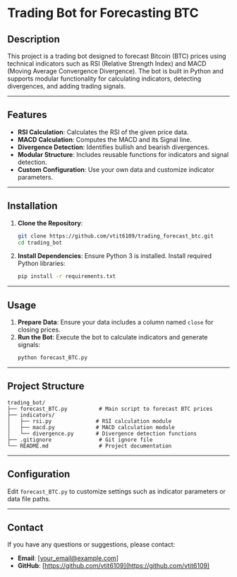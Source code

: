 # Trading Bot for Forecasting BTC

## Description
This project is a trading bot designed to forecast Bitcoin (BTC) prices using technical indicators such as RSI (Relative Strength Index) and MACD (Moving Average Convergence Divergence). The bot is built in Python and supports modular functionality for calculating indicators, detecting divergences, and adding trading signals.

---

## Features
- **RSI Calculation**: Calculates the RSI of the given price data.
- **MACD Calculation**: Computes the MACD and its Signal line.
- **Divergence Detection**: Identifies bullish and bearish divergences.
- **Modular Structure**: Includes reusable functions for indicators and signal detection.
- **Custom Configuration**: Use your own data and customize indicator parameters.

---

## Installation
1. **Clone the Repository**:
   ```bash
   git clone https://github.com/vtit6109/trading_forecast_btc.git
   cd trading_bot
   ```

2. **Install Dependencies**:
   Ensure Python 3 is installed. Install required Python libraries:
   ```bash
   pip install -r requirements.txt
   ```

---

## Usage
1. **Prepare Data**: Ensure your data includes a column named `close` for closing prices.
2. **Run the Bot**:
   Execute the bot to calculate indicators and generate signals:
   ```bash
   python forecast_BTC.py
   ```

---

## Project Structure
```
trading_bot/
├── forecast_BTC.py          # Main script to forecast BTC prices
├── indicators/
│   ├── rsi.py              # RSI calculation module
│   ├── macd.py             # MACD calculation module
│   └── divergence.py       # Divergence detection functions
├── .gitignore               # Git ignore file
└── README.md                # Project documentation
```

---

## Configuration
Edit `forecast_BTC.py` to customize settings such as indicator parameters or data file paths.

---

## Contact
If you have any questions or suggestions, please contact:
- **Email**: [your_email@example.com]
- **GitHub**: [https://github.com/vtit6109](https://github.com/vtit6109)

